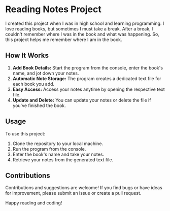 # Reading Notes Project

I created this project when I was in high school and learning programming. I love reading books, but sometimes I must take a break. After a break, I couldn't remember where I was in the book and what was happening. So, this project helps me remember where I am in the book.

## How It Works

1. **Add Book Details:** Start the program from the console, enter the book's name, and jot down your notes.
2. **Automatic Note Storage:** The program creates a dedicated text file for each book you add.
3. **Easy Access:** Access your notes anytime by opening the respective text file.
4. **Update and Delete:** You can update your notes or delete the file if you've finished the book.

## Usage

To use this project:

1. Clone the repository to your local machine.
2. Run the program from the console.
3. Enter the book's name and take your notes.
4. Retrieve your notes from the generated text file.

## Contributions

Contributions and suggestions are welcome! If you find bugs or have ideas for improvement, please submit an issue or create a pull request.

Happy reading and coding!
